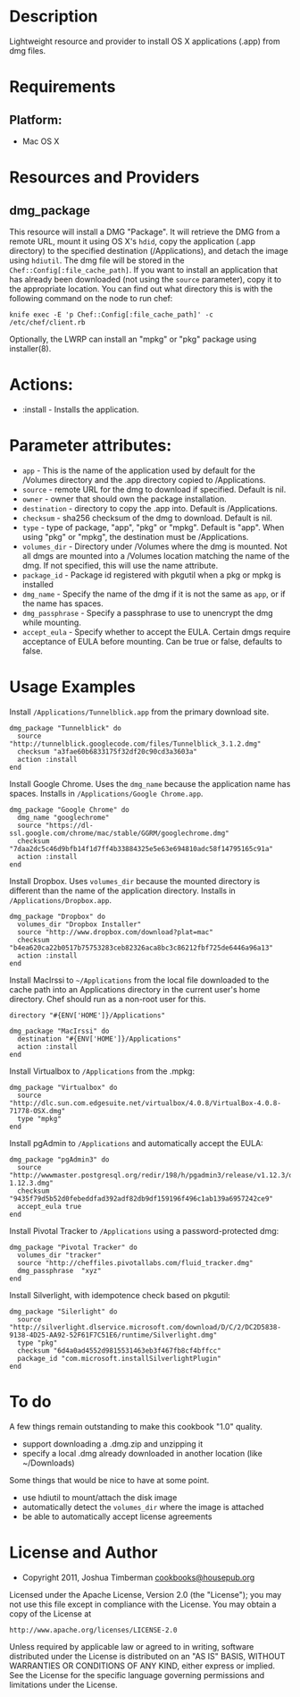 Description
===========

Lightweight resource and provider to install OS X applications (.app) from dmg files.

Requirements
============

## Platform:

* Mac OS X

Resources and Providers
=======================

dmg\_package
------------

This resource will install a DMG "Package". It will retrieve the DMG from a remote URL, mount it using OS X's `hdid`, copy the application (.app directory) to the specified destination (/Applications), and detach the image using `hdiutil`. The dmg file will be stored in the `Chef::Config[:file_cache_path]`. If you want to install an application that has already been downloaded (not using the `source` parameter), copy it to the appropriate location. You can find out what directory this is with the following command on the node to run chef:

    knife exec -E 'p Chef::Config[:file_cache_path]' -c /etc/chef/client.rb

Optionally, the LWRP can install an "mpkg" or "pkg" package using installer(8).

# Actions:

* :install - Installs the application.

# Parameter attributes:

* `app` - This is the name of the application used by default for the /Volumes directory and the .app directory copied to /Applications.
* `source` - remote URL for the dmg to download if specified. Default is nil.
* `owner` - owner that should own the package installation.
* `destination` - directory to copy the .app into. Default is /Applications.
* `checksum` - sha256 checksum of the dmg to download. Default is nil.
* `type` - type of package, "app", "pkg" or "mpkg". Default is "app". When using "pkg" or "mpkg", the destination must be /Applications.
* `volumes_dir` - Directory under /Volumes where the dmg is mounted. Not all dmgs are mounted into a /Volumes location matching the name of the dmg. If not specified, this will use the name attribute.
* `package_id` - Package id registered with pkgutil when a pkg or mpkg is installed
* `dmg_name` - Specify the name of the dmg if it is not the same as `app`, or if the name has spaces.
* `dmg_passphrase` - Specify a passphrase to use to unencrypt the dmg while mounting.
* `accept_eula` - Specify whether to accept the EULA.  Certain dmgs require acceptance of EULA before mounting.  Can be true or false, defaults to false.

Usage Examples
==============

Install `/Applications/Tunnelblick.app` from the primary download site.

    dmg_package "Tunnelblick" do
      source "http://tunnelblick.googlecode.com/files/Tunnelblick_3.1.2.dmg"
      checksum "a3fae60b6833175f32df20c90cd3a3603a"
      action :install
    end

Install Google Chrome. Uses the `dmg_name` because the application name has spaces. Installs in `/Applications/Google Chrome.app`.

    dmg_package "Google Chrome" do
      dmg_name "googlechrome"
      source "https://dl-ssl.google.com/chrome/mac/stable/GGRM/googlechrome.dmg"
      checksum "7daa2dc5c46d9bfb14f1d7ff4b33884325e5e63e694810adc58f14795165c91a"
      action :install
    end

Install Dropbox. Uses `volumes_dir` because the mounted directory is different than the name of the application directory. Installs in `/Applications/Dropbox.app`.

    dmg_package "Dropbox" do
      volumes_dir "Dropbox Installer"
      source "http://www.dropbox.com/download?plat=mac"
      checksum "b4ea620ca22b0517b75753283ceb82326aca8bc3c86212fbf725de6446a96a13"
      action :install
    end

Install MacIrssi to `~/Applications` from the local file downloaded to the cache path into an Applications directory in the current user's home directory. Chef should run as a non-root user for this.

    directory "#{ENV['HOME']}/Applications"

    dmg_package "MacIrssi" do
      destination "#{ENV['HOME']}/Applications"
      action :install
    end

Install Virtualbox to `/Applications` from the .mpkg:

    dmg_package "Virtualbox" do
      source "http://dlc.sun.com.edgesuite.net/virtualbox/4.0.8/VirtualBox-4.0.8-71778-OSX.dmg"
      type "mpkg"
    end

Install pgAdmin to `/Applications` and automatically accept the EULA:

    dmg_package "pgAdmin3" do
      source "http://wwwmaster.postgresql.org/redir/198/h/pgadmin3/release/v1.12.3/osx/pgadmin3-1.12.3.dmg"
      checksum "9435f79d5b52d0febeddfad392adf82db9df159196f496c1ab139a6957242ce9"
      accept_eula true
    end

Install Pivotal Tracker to `/Applications` using a password-protected dmg:

    dmg_package "Pivotal Tracker" do
      volumes_dir "tracker"
      source "http://cheffiles.pivotallabs.com/fluid_tracker.dmg"
      dmg_passphrase  "xyz"
    end

Install Silverlight, with idempotence check based on pkgutil:

    dmg_package "Silerlight" do
      source "http://silverlight.dlservice.microsoft.com/download/D/C/2/DC2D5838-9138-4D25-AA92-52F61F7C51E6/runtime/Silverlight.dmg"
      type "pkg"
      checksum "6d4a0ad4552d9815531463eb3f467fb8cf4bffcc"
      package_id "com.microsoft.installSilverlightPlugin"
    end

To do
=====

A few things remain outstanding to make this cookbook "1.0" quality.

* support downloading a .dmg.zip and unzipping it
* specify a local .dmg already downloaded in another location (like ~/Downloads)

Some things that would be nice to have at some point.

* use hdiutil to mount/attach the disk image
* automatically detect the `volumes_dir` where the image is attached
* be able to automatically accept license agreements

License and Author
==================

* Copyright 2011, Joshua Timberman <cookbooks@housepub.org>

Licensed under the Apache License, Version 2.0 (the "License");
you may not use this file except in compliance with the License.
You may obtain a copy of the License at

    http://www.apache.org/licenses/LICENSE-2.0

Unless required by applicable law or agreed to in writing, software
distributed under the License is distributed on an "AS IS" BASIS,
WITHOUT WARRANTIES OR CONDITIONS OF ANY KIND, either express or implied.
See the License for the specific language governing permissions and
limitations under the License.
